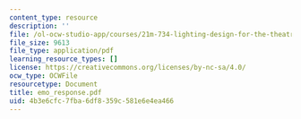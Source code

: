 ```yaml
---
content_type: resource
description: ''
file: /ol-ocw-studio-app/courses/21m-734-lighting-design-for-the-theatre-fall-2003/4b3e6cfc7fba6df8359c581e6e4ea466_emo_response.pdf
file_size: 9613
file_type: application/pdf
learning_resource_types: []
license: https://creativecommons.org/licenses/by-nc-sa/4.0/
ocw_type: OCWFile
resourcetype: Document
title: emo_response.pdf
uid: 4b3e6cfc-7fba-6df8-359c-581e6e4ea466
---
```

